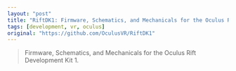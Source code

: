 ```yaml
---
layout: "post"
title: "RiftDK1: Firmware, Schematics, and Mechanicals for the Oculus Rift Development Kit 1"
tags: [development, vr, oculus]
original: "https://github.com/OculusVR/RiftDK1"
---
```


<blockquote>Firmware, Schematics, and Mechanicals for the Oculus Rift Development Kit 1.</blockquote>

